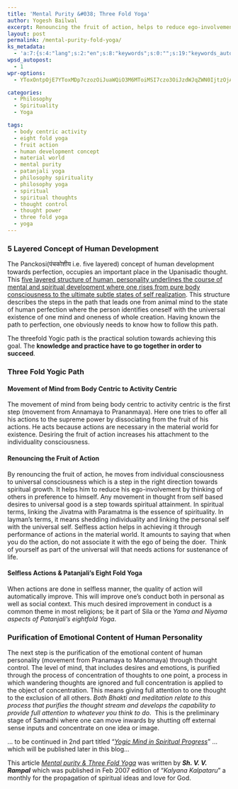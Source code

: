 ```yaml
---
title: 'Mental Purity &#038; Three Fold Yoga'
author: Yogesh Bailwal
excerpt: Renouncing the fruit of action, helps to reduce ego-involvement by thinking of others in preference to himself.
layout: post
permalink: /mental-purity-fold-yoga/
ks_metadata:
  - 'a:7:{s:4:"lang";s:2:"en";s:8:"keywords";s:0:"";s:19:"keywords_autoupdate";s:1:"0";s:11:"description";s:0:"";s:22:"description_autoupdate";s:1:"0";s:5:"title";s:0:"";s:6:"robots";s:12:"index,follow";}'
wpsd_autopost:
  - 1
wpr-options:
  - YToxOntpOjE7YToxMDp7czozOiJuaWQiO3M6MToiMSI7czo3OiJzdWJqZWN0IjtzOjA6IiI7czo4OiJ0ZXh0Ym9keSI7czowOiIiO3M6ODoiaHRtbGJvZHkiO3M6MDoiIjtzOjc6ImRpc2FibGUiO2k6MDtzOjE1OiJub2N1c3RvbWl6YXRpb24iO2k6MTtzOjEyOiJub3Bvc3RzZXJpZXMiO2k6MTtzOjEwOiJodG1sZW5hYmxlIjtpOjE7czoxMjoiYXR0YWNoaW1hZ2VzIjtpOjE7czoyMToic2tpcGFjdGl2ZXN1YnNjcmliZXJzIjtpOjE7fX0=

categories:
  - Philosophy
  - Spirituality
  - Yoga

tags:
  - body centric activity
  - eight fold yoga
  - fruit action
  - human development concept
  - material world
  - mental purity
  - patanjali yoga
  - philosophy spirituality
  - philosophy yoga
  - spiritual
  - spiritual thoughts
  - thought control
  - thought power
  - three fold yoga
  - yoga
---
```

### 5 Layered Concept of Human Development

The Panckosi(पंचकोशीय i.e. five layered) concept of human development towards perfection, occupies an important place in the Upanisadic thought. This <span style="text-decoration: underline;">five layered structure of human  personality underlines the course of mental and spiritual development where one rises from pure body consciousness to the ultimate subtle states of self realization</span>. This structure describes the steps in the path that leads one from animal mind to the state of human perfection where the person identifies oneself with the universal existence of one mind and oneness of whole creation. Having known the path to perfection, one obviously needs to know how to follow this path.

The threefold Yogic path is the practical solution towards achieving this goal. The **knowledge and practice have to go together in order to succeed**.

### Three Fold Yogic Path

#### Movement of Mind from Body Centric to Activity Centric

The movement of mind from being body centric to activity centric is the first step (movement from Annamaya to Prananmaya). Here one tries to offer all his actions to the supreme power by dissociating from the fruit of his actions. He acts because actions are necessary in the material world for existence. Desiring the fruit of action increases his attachment to the individuality consciousness.

#### Renouncing the Fruit of Action

By renouncing the fruit of action, he moves from individual consciousness to universal consciousness which is a step in the right direction towards spiritual growth. It helps him to reduce his ego-involvement by thinking of others in preference to himself. Any movement in thought from self based desires to universal good is a step towards spiritual attainment. In spiritual terms, linking the Jivatma with Paramatma is the essence of spirituality. In layman&#8217;s terms, it means shedding individuality and linking the personal self with the universal self. Selfless action helps in achieving it through performance of actions in the material world. It amounts to saying that when you do the action, do not associate it with the ego of being the doer.  Think of yourself as part of the universal will that needs actions for sustenance of life.

#### Selfless Actions & Patanjali&#8217;s Eight Fold Yoga

When actions are done in selfless manner, the quality of action will automatically improve. This will improve one&#8217;s conduct both in personal as well as social context. This much desired improvement in conduct is a common theme in most religions; be it part of Sila or the *Yama and Niyama aspects of Patanjali&#8217;s eightfold Yoga*.

### Purification of Emotional Content of Human Personality

The next step is the purification of the emotional content of human personality (movement from Pranamaya to Manomaya) through thought control. The level of mind, that includes desires and emotions, is purified through the process of concentration of thoughts to one point, a process in which wandering thoughts are ignored and full concentration is applied to the object of concentration. This means giving full attention to one thought to the exclusion of all others. *Both Bhakti and meditation relate to this process that purifies the thought stream and develops the capability to provide full attention to whatever you think to do*.  This is the preliminary stage of Samadhi where one can move inwards by shutting off external sense inputs and concentrate on one idea or image.

&#8230; to be continued in 2nd part titled &#8220;[*Yogic Mind in Spiritual Progress*][1]&#8221; &#8230; which will be published later in this blog&#8230;

This article [*Mental purity & Three Fold Yoga*][2] was written by ***Sh. V. V. Rampal*** which was published in Feb 2007 edition of &#8220;*Kalyana Kalpataru*&#8221; a monthly for the propagation of spiritual ideas and love for God.

 [1]: http://www.philosophyinlife.info/yogic-mind-spiritual-progress/ "Yogic Mind in Spiritual Progress"
 [2]: http://www.philosophyinlife.info/mental-purity-fold-yoga/

